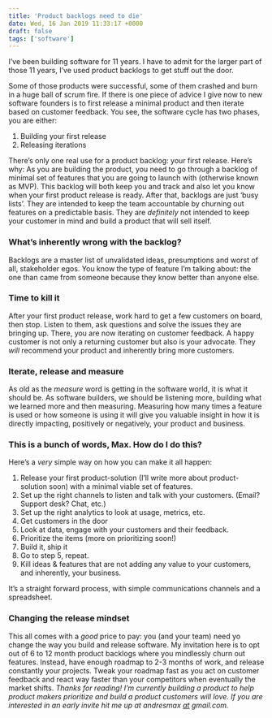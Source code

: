 ```yaml
---
title: 'Product backlogs need to die'
date: Wed, 16 Jan 2019 11:33:17 +0000
draft: false
tags: ['software']
---
```


I’ve been building software for 11 years. I have to admit for the larger part of those 11 years, I’ve used product backlogs to get stuff out the door.

<!--more-->

Some of those products were successful, some of them crashed and burn in a huge ball of scrum fire. If there is one piece of advice I give now to new software founders is to first release a minimal product and then iterate based on customer feedback. You see, the software cycle has two phases, you are either:

1.  Building your first release
2.  Releasing iterations

There’s only one real use for a product backlog: your first release. Here’s why: As you are building the product, you need to go through a backlog of minimal set of features that you are going to launch with (otherwise known as MVP). This backlog will both keep you and track and also let you know when your first product release is ready. After that, backlogs are just ‘busy lists’. They are intended to keep the team accountable by churning out features on a predictable basis. They are _definitely_ not intended to keep your customer in mind and build a product that will sell itself.

### What’s inherently wrong with the backlog?

Backlogs are a master list of unvalidated ideas, presumptions and worst of all, stakeholder egos. You know the type of feature I’m talking about: the one than came from someone because they know better than anyone else.

### Time to kill it

After your first product release, work hard to get a few customers on board, then stop. Listen to them, ask questions and solve the issues they are bringing up. There, you are now iterating on customer feedback. A happy customer is not only a returning customer but also is your advocate. They _will_ recommend your product and inherently bring more customers.

### Iterate, release and measure

As old as the _measure_ word is getting in the software world, it is what it should be. As software builders, we should be listening more, building what we learned more and then measuring. Measuring how many times a feature is used or how someone is using it will give you valuable insight in how it is directly impacting, positively or negatively, your product and business.

### This is a bunch of words, Max. How do I do this?

Here’s a _very_ simple way on how you can make it all happen:

1.  Release your first product-solution (I’ll write more about product-solution soon) with a minimal viable set of features.
2.  Set up the right channels to listen and talk with your customers. (Email? Support desk? Chat, etc.)
3.  Set up the right analytics to look at usage, metrics, etc.
4.  Get customers in the door
5.  Look at data, engage with your customers and their feedback.
6.  Prioritize the items (more on prioritizing soon!)
7.  Build it, ship it
8.  Go to step 5, repeat.
9.  Kill ideas & features that are not adding any value to your customers, and inherently, your business.

It’s a straight forward process, with simple communications channels and a spreadsheet.

### Changing the release mindset

This all comes with a _good_ price to pay: you (and your team) need yo change the way you build and release software. My invitation here is to opt out of 6 to 12 month product backlogs where you mindlessly churn out features. Instead, have enough roadmap to 2-3 months of work, and release constantly your projects. Tweak your roadmap fast as you act on customer feedback and react way faster than your competitors when eventually the market shifts. _Thanks for reading! I’m currently building a product to help product makers prioritize and build a product customers will love. If you are interested in an early invite hit me up at andresmax [at](#) gmail.com._
